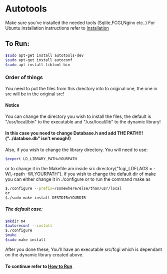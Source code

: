 # Autotools

Make sure you've installed the needed tools (Sqlite,FCGI,Nginx etc..)
For Ubuntu installation instructions refer to [Installation](Installation.md)

## To Run:
```bash
$sudo apt-get install autotools-dev
$sudo apt-get install autoconf
$sudo apt install libtool-bin
```

### Order of things

You need to put the files from this directory into to original one, the one in src will be in the original src!

#### Notice
You can change the directory you wish to install the files, the default is "/usr/local/bin" to the executable and "/usr/local/lib" to the dynamic library!

#### In this case you need to change Database.h and add THE PATH!!!("../databse.db" isn't enough!)

Also, if you wish to change the library directory. You will need to use:
```bash
$export LD_LIBRARY_PATH=YOURPATH
```
or to change it in the Makefile.am inside src directory("fcgi_LDFLAGS = -Wl,-rpath -Wl,YOURPATH").
if you wish to change the default dir of make you can either change it in ./configure or to run the command make as 
```bash
$./configure --prefix=/somewhere/else/than/usr/local
or
$./sudo make install DESTDIR=YOURDIR
```

##### The default case:

```bash
$mkdir m4
$autoreconf --install
$./configure
$make
$sudo make install
```

After you done these, You'll have an executable src/fcgi which is dependant on the dynamic library created above.

#### To continue refer to [How to Run](Running.md)
